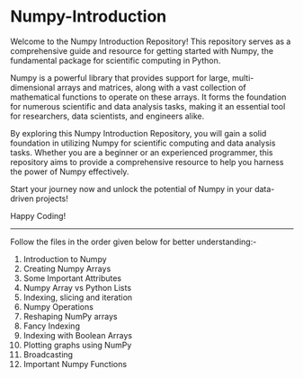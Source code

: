 # Numpy-Introduction
Welcome to the Numpy Introduction Repository! This repository serves as a comprehensive guide and resource for getting started with Numpy, the 
fundamental package for scientific computing in Python.

Numpy is a powerful library that provides support for large, multi-dimensional arrays and matrices, along with a vast collection of mathematical 
functions to operate on these arrays. It forms the foundation for numerous scientific and data analysis tasks, making it an essential tool for 
researchers, data scientists, and engineers alike.

By exploring this Numpy Introduction Repository, you will gain a solid foundation in utilizing Numpy for scientific computing and data analysis 
tasks. Whether you are a beginner or an experienced programmer, this repository aims to provide a comprehensive resource to help you harness the 
power of Numpy effectively.

Start your journey now and unlock the potential of Numpy in your data-driven projects!

Happy Coding!

---------------------------------------------------------------------------------------------------------------------------------------------------

Follow the files in the order given below for better understanding:-

1. Introduction to Numpy
2. Creating Numpy Arrays
3. Some Important Attributes
4. Numpy Array vs Python Lists
5. Indexing, slicing and iteration
6. Numpy Operations
7. Reshaping NumPy arrays
8. Fancy Indexing
9. Indexing with Boolean Arrays
10. Plotting graphs using NumPy
11. Broadcasting
12. Important Numpy Functions
